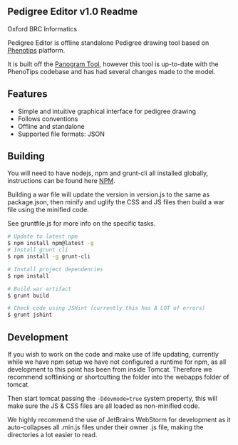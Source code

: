 ## Pedigree Editor v1.0 Readme
Oxford BRC Informatics

Pedigree Editor is offline standalone Pedigree drawing tool based on [Phenotips](https://github.com/phenotips/phenotips) platform.

It is built off the [Panogram Tool](https://github.com/panogram/panogram), however this tool is up-to-date with the PhenoTips
codebase and has had several changes made to the model.

## Features

- Simple and intuitive graphical interface for pedigree drawing
- Follows conventions
- Offline and standalone
- Supported file formats: JSON

## Building

You will need to have nodejs, npm and grunt-cli all installed globally, instructions can be found here [NPM](https://docs.npmjs.com/getting-started/installing-node).

Building a war file will update the version in version.js to the same as package.json, then minify and uglify the CSS and JS files then build a war
file using the minified code.

See gruntfile.js for more info on the specific tasks.

```bash
# Update to latest npm
$ npm install npm@latest -g
# Install grunt cli
$ npm install -g grunt-cli

# Install project dependencies
$ npm install

# Build war artifact
$ grunt build

# Check code using JSHint (currently this has A LOT of errors)
$ grunt jshint
```

## Development

If you wish to work on the code and make use of life updating, currently while we have npm setup we have not configured a runtime for npm,
as all development to this point has been from inside Tomcat. Therefore we recommend softlinking or shortcutting the folder into the webapps folder
of tomcat.

Then start tomcat passing the `-Ddevmode=true` system property, this will make sure the JS & CSS files are all loaded as non-minified code.

We highly recommend the use of JetBrains WebStorm for development as it auto-collapses all .min.js files under their owner .js file,
making the directories a lot easier to read.
